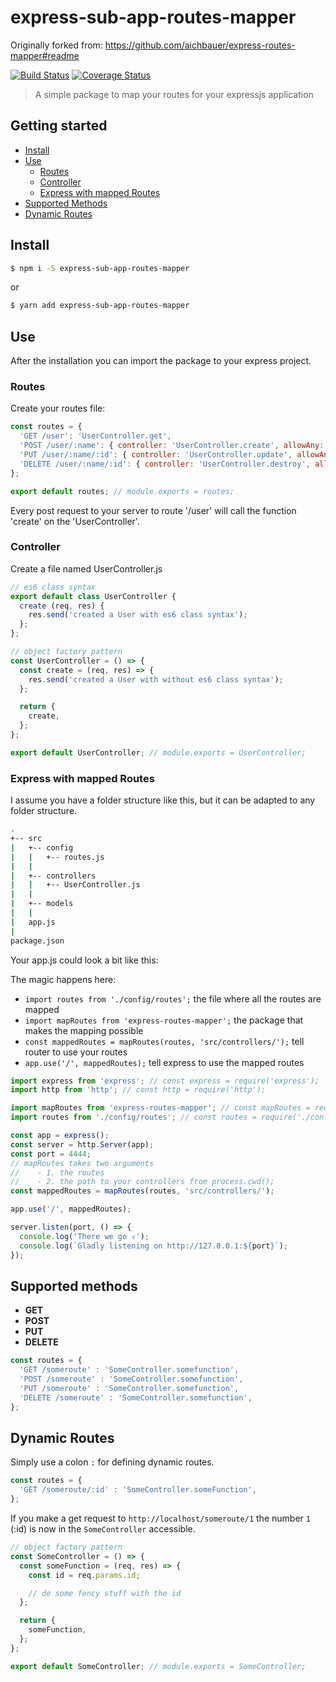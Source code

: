 # express-sub-app-routes-mapper

Originally forked from: https://github.com/aichbauer/express-routes-mapper#readme 

[![Build Status](https://travis-ci.org/HubbleNow/express-routes-mapper.svg?branch=master)](https://travis-ci.org/HubbleNow/express-routes-mapper) [![Coverage Status](https://coveralls.io/repos/github/HubbleNow/express-routes-mapper/badge.svg)](https://coveralls.io/github/HubbleNow/express-routes-mapper)

> A simple package to map your routes for your expressjs application

## Getting started

- [Install](#install)
- [Use](#use)
  - [Routes](#routes)
  - [Controller](#controller)
  - [Express with mapped Routes](#express-with-mapped-routes)
- [Supported Methods](#supported-methods)
- [Dynamic Routes](#dynamic-routes)

## Install

```sh
$ npm i -S express-sub-app-routes-mapper
```

or

```sh
$ yarn add express-sub-app-routes-mapper
```

## Use

After the installation you can import the package to your express project.

### Routes

Create your routes file:

```js
const routes = {
  'GET /user': 'UserController.get',
  'POST /user/:name': { controller: 'UserController.create', allowAny: ['SUPER-POST', 'BASIC'] },
  'PUT /user/:name/:id': { controller: 'UserController.update', allowAny: ['SUPER-UPDATE'] },
  'DELETE /user/:name/:id': { controller: 'UserController.destroy', allowAny: ['SUPER-DELETE'] },
};

export default routes; // module.exports = routes;
```

Every post request to your server to route '/user' will call the function 'create' on the 'UserController'.

### Controller

Create a file named UserController.js

```js
// es6 class syntax
export default class UserController {
  create (req, res) {
    res.send('created a User with es6 class syntax');
  };
};

// object factory pattern
const UserController = () => {
  const create = (req, res) => {
    res.send('created a User with without es6 class syntax');
  };

  return {
    create,
  };
};

export default UserController; // module.exports = UserController;
```


### Express with mapped Routes

I assume you have a folder structure like this, but it can be adapted to any folder structure.

```sh
.
+-- src
|   +-- config
|   |   +-- routes.js
|   |
|   +-- controllers
|   |   +-- UserController.js
|   |
|   +-- models
|   |
|   app.js
|
package.json
```

Your app.js could look a bit like this:

The magic happens here:

- `import routes from './config/routes';` the file where all the routes are mapped
- `import mapRoutes from 'express-routes-mapper';` the package that makes the mapping possible
- `const mappedRoutes = mapRoutes(routes, 'src/controllers/');` tell router to use your routes
- `app.use('/', mappedRoutes);` tell express to use the mapped routes

```js
import express from 'express'; // const express = require('express');
import http from 'http'; // const http = require('http');

import mapRoutes from 'express-routes-mapper'; // const mapRoutes = require('express-routes-mapper');
import routes from './config/routes'; // const routes = require('./config/routes');

const app = express();
const server = http.Server(app);
const port = 4444;
// mapRoutes takes two arguments
//    - 1. the routes
//    - 2. the path to your controllers from process.cwd();
const mappedRoutes = mapRoutes(routes, 'src/controllers/');

app.use('/', mappedRoutes);

server.listen(port, () => {
  console.log('There we go ♕');
  console.log(`Gladly listening on http://127.0.0.1:${port}`);
});
```

## Supported methods

- **GET**
- **POST**
- **PUT**
- **DELETE**

```js
const routes = {
  'GET /someroute' : 'SomeController.somefunction',
  'POST /someroute' : 'SomeController.somefunction',
  'PUT /someroute' : 'SomeController.somefunction',
  'DELETE /someroute' : 'SomeController.somefunction',
};
```

## Dynamic Routes

 Simply use a colon `:` for defining dynamic routes.

 ```js
 const routes = {
   'GET /someroute/:id' : 'SomeController.someFunction',
 };
 ```

If you make a get request to `http://localhost/someroute/1` the number `1` (:id) is now in the `SomeController` accessible.

```js
// object factory pattern
const SomeController = () => {
  const someFunction = (req, res) => {
    const id = req.params.id;

    // do some fency stuff with the id
  };

  return {
    someFunction,
  };
};

export default SomeController; // module.exports = SomeController;
```
